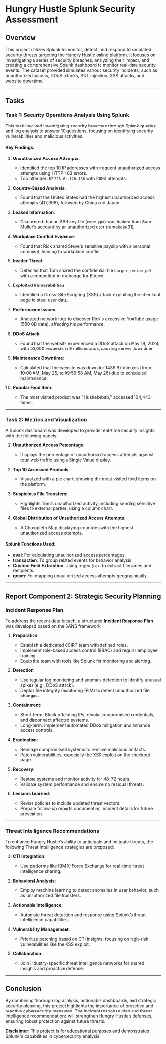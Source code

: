 # Hungry Hustle Splunk Security Assessment

## Overview
This project utilizes Splunk to monitor, detect, and respond to simulated security threats targeting the Hungry Hustle online platform. It focuses on investigating a series of security breaches, analyzing their impact, and creating a comprehensive Splunk dashboard to monitor real-time security events. The dataset provided simulates various security incidents, such as unauthorized access, DDoS attacks, SQL injection, XSS attacks, and website downtime.

---

## Tasks

### Task 1: Security Operations Analysis Using Splunk
This task involved investigating security breaches through Splunk queries and log analysis to answer 10 questions, focusing on identifying security vulnerabilities and malicious activities.

#### Key Findings:
1. **Unauthorized Access Attempts**:
   - Identified the top 10 IP addresses with frequent unauthorized access attempts using HTTP 403 errors.
   - Top offender: IP `223.61.120.136` with 2093 attempts.

2. **Country-Based Analysis**:
   - Found that the United States had the highest unauthorized access attempts (417,398), followed by China and Japan.

3. **Leaked Information**:
   - Discovered that an SSH key file (`empe.ppk`) was leaked from Sam Muller's account by an unauthorized user (ramakaka91).

4. **Workplace Conflict Evidence**:
   - Found that Rick shared Steve's sensitive payslip with a personal comment, leading to workplace conflict.

5. **Insider Threat**:
   - Detected that Tom shared the confidential file `burger_recipe.pdf` with a competitor in exchange for Bitcoin.

6. **Exploited Vulnerabilities**:
   - Identified a Cross-Site Scripting (XSS) attack exploiting the checkout page to steal user data.

7. **Performance Issues**:
   - Analyzed network logs to discover Rick's excessive YouTube usage (550 GB data), affecting his performance.

8. **DDoS Attack**:
   - Found that the website experienced a DDoS attack on May 19, 2024, with 50,000 requests in 9 milliseconds, causing server downtime.

9. **Maintenance Downtime**:
   - Calculated that the website was down for 1439.97 minutes (from 10:00 AM, May 25, to 09:59:58 AM, May 26) due to scheduled maintenance.

10. **Popular Food Item**:
    - The most visited product was "Hustlekebab," accessed 104,443 times.

---

### Task 2: Metrics and Visualization
A Splunk dashboard was developed to provide real-time security insights with the following panels:

1. **Unauthorized Access Percentage**:
   - Displays the percentage of unauthorized access attempts against total web traffic using a Single Value display.

2. **Top 10 Accessed Products**:
   - Visualized with a pie chart, showing the most visited food items on the platform.

3. **Suspicious File Transfers**:
   - Highlights Tom’s unauthorized activity, including sending sensitive files to external parties, using a column chart.

4. **Global Distribution of Unauthorized Access Attempts**:
   - A Choropleth Map displaying countries with the highest unauthorized access attempts.

#### Splunk Functions Used:
- **eval**: For calculating unauthorized access percentages.
- **transaction**: To group related events for behavior analysis.
- **Custom Field Extraction**: Using regex (`rex`) to extract filenames and recipients.
- **geom**: For mapping unauthorized access attempts geographically.

---

## Report Component 2: Strategic Security Planning

### Incident Response Plan
To address the recent data breach, a structured **Incident Response Plan** was developed based on the SANS framework:

1. **Preparation**:
   - Establish a dedicated CSIRT team with defined roles.
   - Implement role-based access control (RBAC) and regular employee training.
   - Equip the team with tools like Splunk for monitoring and alerting.

2. **Detection**:
   - Use regular log monitoring and anomaly detection to identify unusual spikes (e.g., DDoS attack).
   - Deploy file integrity monitoring (FIM) to detect unauthorized file changes.

3. **Containment**:
   - Short-term: Block offending IPs, revoke compromised credentials, and disconnect affected systems.
   - Long-term: Implement automated DDoS mitigation and enhance access controls.

4. **Eradication**:
   - Reimage compromised systems to remove malicious artifacts.
   - Patch vulnerabilities, especially the XSS exploit on the checkout page.

5. **Recovery**:
   - Restore systems and monitor activity for 48–72 hours.
   - Validate system performance and ensure no residual threats.

6. **Lessons Learned**:
   - Revise policies to include updated threat vectors.
   - Prepare follow-up reports documenting incident details for future prevention.

---

### Threat Intelligence Recommendations
To enhance Hungry Hustle’s ability to anticipate and mitigate threats, the following Threat Intelligence strategies are proposed:

1. **CTI Integration**:
   - Use platforms like IBM X-Force Exchange for real-time threat intelligence sharing.

2. **Behavioral Analysis**:
   - Employ machine learning to detect anomalies in user behavior, such as unauthorized file transfers.

3. **Actionable Intelligence**:
   - Automate threat detection and response using Splunk’s threat intelligence capabilities.

4. **Vulnerability Management**:
   - Prioritize patching based on CTI insights, focusing on high-risk vulnerabilities like the XSS exploit.

5. **Collaboration**:
   - Join industry-specific threat intelligence networks for shared insights and proactive defense.

---

## Conclusion
By combining thorough log analysis, actionable dashboards, and strategic security planning, this project highlights the importance of proactive and reactive cybersecurity measures. The incident response plan and threat intelligence recommendations will strengthen Hungry Hustle’s defenses, ensuring robust protection against future threats.

**Disclaimer**: This project is for educational purposes and demonstrates Splunk's capabilities in cybersecurity analysis.

